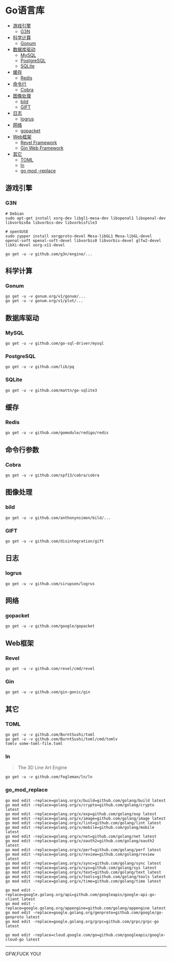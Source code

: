 # Go语言库

- [游戏引擎](#游戏引擎)
	- [G3N](#G3N)
- [科学计算](#科学计算)
	- [Gonum](#Gonum)
- [数据库驱动](#数据库驱动)
	- [MySQL](#MySQL)
	- [PostgreSQL](#PostgreSQL)
	- [SQLite](#SQLite)
- [缓存](#缓存)
	- [Redis](#Redis)
- [命令行](#命令行)
	- [Cobra](#Cobra)
- [图像处理](#图像处理)
	- [bild](#bild)
	- [GIFT](#GIFT)
- [日志](#日志)
	- [logrus](#logrus)
- [网络](#网络)
	- [gopacket](#gopacket)
- [Web框架](#Web框架)
	- [Revel Framework](#Revel)
	- [Gin Web Framework](#Gin)
- [其它](#其它)
	- [TOML](#TOML)
	- [ln](#ln)
	- [go mod -replace](#go_mod_replace)

## 游戏引擎

### G3N

```
# Debian
sudo apt-get install xorg-dev libgl1-mesa-dev libopenal1 libopenal-dev libvorbis0a libvorbis-dev libvorbisfile3

# openSUSE 
sudo zypper install xorgproto-devel Mesa-libGL1 Mesa-libGL-devel openal-soft openal-soft-devel libvorbis0 libvorbis-devel glfw2-devel libXi-devel xorg-x11-devel 

go get -u -v github.com/g3n/engine/...
```

## 科学计算

### Gonum

```
go get -u -v gonum.org/v1/gonum/...
go get -u -v gonum.org/v1/plot/...
```

## 数据库驱动

### MySQL 

```
go get -u -v github.com/go-sql-driver/mysql
```

### PostgreSQL

```
go get -u -v github.com/lib/pq
```

### SQLite 

```
go get -u -v github.com/mattn/go-sqlite3
```

## 缓存

### Redis

```
go get -u -v github.com/gomodule/redigo/redis
```

## 命令行参数

### Cobra

```
go get -u -v github.com/spf13/cobra/cobra
```

## 图像处理

### bild

```
go get -u -v github.com/anthonynsimon/bild/...
```

### GIFT

```
go get -u -v github.com/disintegration/gift
```

## 日志

### logrus

```
go get -u -v github.com/sirupsen/logrus
```

## 网络

### gopacket

```
go get -u -v github.com/google/gopacket
```

## Web框架

### Revel

```
go get -u -v github.com/revel/cmd/revel
```

### Gin

```
go get -u -v github.com/gin-gonic/gin
```

## 其它

### TOML

```
go get -u -v github.com/BurntSushi/toml
go get -u -v github.com/BurntSushi/toml/cmd/tomlv
tomlv some-toml-file.toml
```

### ln

> The 3D Line Art Engine

```
go get -u -v github.com/fogleman/ln/ln
```

### go_mod_replace

```
go mod edit -replace=golang.org/x/build=github.com/golang/build latest
go mod edit -replace=golang.org/x/crypto=github.com/golang/crypto latest
go mod edit -replace=golang.org/x/exp=github.com/golang/exp latest
go mod edit -replace=golang.org/x/image=github.com/golang/image latest
go mod edit -replace=golang.org/x/lint=github.com/golang/lint latest
go mod edit -replace=golang.org/x/mobile=github.com/golang/mobile latest
go mod edit -replace=golang.org/x/net=github.com/golang/net latest
go mod edit -replace=golang.org/x/oauth2=github.com/golang/oauth2 latest
go mod edit -replace=golang.org/x/perf=github.com/golang/perf latest
go mod edit -replace=golang.org/x/review=github.com/golang/review latest
go mod edit -replace=golang.org/x/sync=github.com/golang/sync latest
go mod edit -replace=golang.org/x/sys=github.com/golang/sys latest
go mod edit -replace=golang.org/x/text=github.com/golang/text latest
go mod edit -replace=golang.org/x/tools=github.com/golang/tools latest
go mod edit -replace=golang.org/x/time=github.com/golang/time latest

go mod edit -replace=google.golang.org/api=github.com/googleapis/google-api-go-client latest
go mod edit -replace=google.golang.org/appengine=github.com/golang/appengine latest
go mod edit -replace=google.golang.org/genproto=github.com/google/go-genproto latest
go mod edit -replace=google.golang.org/grpc=github.com/grpc/grpc-go latest

go mod edit -replace=cloud.google.com/go=github.com/googleapis/google-cloud-go latest
```

----

GFW,FUCK YOU!
